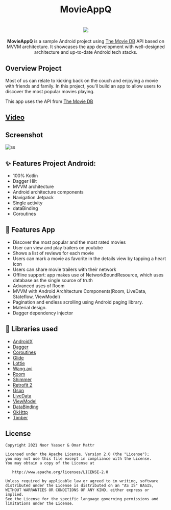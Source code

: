 
<h1 align="center">MovieAppQ</h1>
<h1 align = "center"><img src="https://user-images.githubusercontent.com/41232970/113998848-20d55180-9862-11eb-97b2-ebd9b5caa3f5.gif"/></h1>
<p align = "center"><b>MovieAppQ</b> is a sample Android project using <a href="https://developers.themoviedb.org/3">The Movie DB</a> API based on MVVM architecture. It showcases the app development with well-designed architecture and up-to-date Android tech stacks.</p>
 
## Overview Project
Most of us can relate to kicking back on the couch and enjoying a movie with friends and family. In this project, you’ll build an app to allow users to discover the most popular movies playing.

This app uses the API from <a href="https://developers.themoviedb.org/3">The Movie DB</a>

## <a href="https://www.youtube.com/watch?v=GbTNhwJ2upY&ab_channel=NoorEl-Nahhal">Video</a>

## Screenshot
![ss](https://user-images.githubusercontent.com/41232970/113998952-3a769900-9862-11eb-9fff-72ba0f21ea1e.png)



## ✨ Features Project Android:
- 100% Kotlin
- Dagger Hilt
- MVVM architecture
- Android architecture components
- Navigation Jetpack
- Single activity
- dataBinding
- Coroutines

## 🌟 Features App
- Discover the most popular and the most rated movies
- User can view and play trailers on youtube
- Shows a list of reviews for each movie
- Users can mark a movie as favorite in the details view by tapping a heart icon
- Users can share movie trailers with their network
- Offline support: app makes use of NetworkBoundResource, which uses database as the single source of truth
- Advanced uses of Room
- MVVM with Android Architecture Components(Room, LiveData, Stateflow, ViewModel)
- Pagination and endless scrolling using Android paging library.
- Material design.
- Dagger dependency injector

## 📃 Libraries used
*   [AndroidX](https://developer.android.com/jetpack/androidx/)
*   [Dagger](https://github.com/google/dagger) 
*   [Coroutines](https://github.com/Kotlin/kotlinx.coroutines) 
*   [Glide](https://github.com/bumptech/glide) 
*   [Lottie](https://github.com/airbnb/lottie-android) 
*   [Wang.avi](https://github.com/81813780/AVLoadingIndicatorView) 
*   [Room](https://github.com/googlecodelabs/android-room-with-a-view) 
*   [Shimmer](https://github.com/facebook/shimmer-android) 
*   [Retrofit 2](https://github.com/square/retrofit) 
*   [Gson](https://github.com/google/gson)
*   [LiveData](https://developer.android.com/topic/libraries/architecture/livedata)
*   [ViewModel](https://developer.android.com/topic/libraries/architecture/viewmodel)
*   [DataBinding](https://developer.android.com/topic/libraries/data-binding/)
*   [OkHttp](https://github.com/square/okhttp)
*   [Timber](https://github.com/JakeWharton/timber)



## License
    Copyright 2021 Noor Yasser & Omar Mattr

    Licensed under the Apache License, Version 2.0 (the "License");
    you may not use this file except in compliance with the License.
    You may obtain a copy of the License at

       http://www.apache.org/licenses/LICENSE-2.0

    Unless required by applicable law or agreed to in writing, software
    distributed under the License is distributed on an "AS IS" BASIS,
    WITHOUT WARRANTIES OR CONDITIONS OF ANY KIND, either express or implied.
    See the License for the specific language governing permissions and
    limitations under the License.



